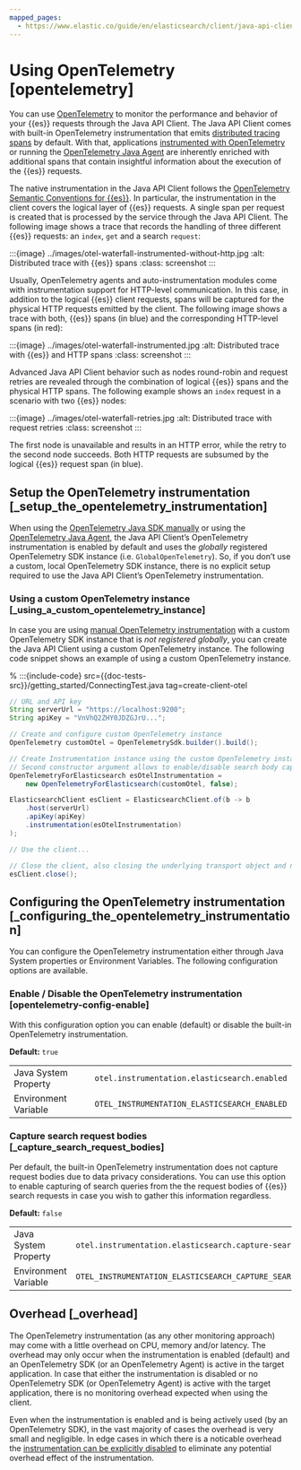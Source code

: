 ```yaml
---
mapped_pages:
  - https://www.elastic.co/guide/en/elasticsearch/client/java-api-client/current/opentelemetry.html
---
```


# Using OpenTelemetry [opentelemetry]

You can use [OpenTelemetry](https://opentelemetry.io/) to monitor the performance and behavior of your {{es}} requests through the Java API Client. The Java API Client comes with built-in OpenTelemetry instrumentation that emits [distributed tracing spans](docs-content://solutions/observability/apps/traces-2.md) by default. With that, applications [instrumented with OpenTelemetry](https://opentelemetry.io/docs/instrumentation/java/manual/) or running the [OpenTelemetry Java Agent](https://opentelemetry.io/docs/instrumentation/java/automatic/) are inherently enriched with additional spans that contain insightful information about the execution of the {{es}} requests.

The native instrumentation in the Java API Client follows the [OpenTelemetry Semantic Conventions for {{es}}](https://opentelemetry.io/docs/specs/semconv/database/elasticsearch/). In particular, the instrumentation in the client covers the logical layer of {{es}} requests. A single span per request is created that is processed by the service through the Java API Client. The following image shows a trace that records the handling of three different {{es}} requests: an `index`, `get` and a search `request`:

:::{image} ../images/otel-waterfall-instrumented-without-http.jpg
:alt: Distributed trace with {{es}} spans
:class: screenshot
:::

Usually, OpenTelemetry agents and auto-instrumentation modules come with instrumentation support for HTTP-level communication. In this case, in addition to the logical {{es}} client requests, spans will be captured for the physical HTTP requests emitted by the client. The following image shows a trace with both, {{es}} spans (in blue) and the corresponding HTTP-level spans (in red):

:::{image} ../images/otel-waterfall-instrumented.jpg
:alt: Distributed trace with {{es}} and HTTP spans
:class: screenshot
:::

Advanced Java API Client behavior such as nodes round-robin and request retries are revealed through the combination of logical {{es}} spans and the physical HTTP spans. The following example shows an `index` request in a scenario with two {{es}} nodes:

:::{image} ../images/otel-waterfall-retries.jpg
:alt: Distributed trace with request retries
:class: screenshot
:::

The first node is unavailable and results in an HTTP error, while the retry to the second node succeeds. Both HTTP requests are subsumed by the logical {{es}} request span (in blue).


## Setup the OpenTelemetry instrumentation [_setup_the_opentelemetry_instrumentation]

When using the [OpenTelemetry Java SDK manually](https://opentelemetry.io/docs/instrumentation/java/manual) or using the [OpenTelemetry Java Agent](https://opentelemetry.io/docs/instrumentation/java/automatic/), the Java API Client’s OpenTelemetry instrumentation is enabled by default and uses the *globally* registered OpenTelemetry SDK instance (i.e. `GlobalOpenTelemetry`). So, if you don’t use a custom, local OpenTelemetry SDK instance, there is no explicit setup required to use the Java API Client’s OpenTelemetry instrumentation.


### Using a custom OpenTelemetry instance [_using_a_custom_opentelemetry_instance]

In case you are using [manual OpenTelemetry instrumentation](https://opentelemetry.io/docs/instrumentation/java/manual/#example) with a custom OpenTelemetry SDK instance that is *not registered globally*, you can create the Java API Client using a custom OpenTelemetry instance. The following code snippet shows an example of using a custom OpenTelemetry instance.

% :::{include-code} src={{doc-tests-src}}/getting_started/ConnectingTest.java tag=create-client-otel
```java
// URL and API key
String serverUrl = "https://localhost:9200";
String apiKey = "VnVhQ2ZHY0JDZGJrU...";

// Create and configure custom OpenTelemetry instance
OpenTelemetry customOtel = OpenTelemetrySdk.builder().build();

// Create Instrumentation instance using the custom OpenTelemetry instance
// Second constructor argument allows to enable/disable search body capturing
OpenTelemetryForElasticsearch esOtelInstrumentation =
    new OpenTelemetryForElasticsearch(customOtel, false);

ElasticsearchClient esClient = ElasticsearchClient.of(b -> b
    .host(serverUrl)
    .apiKey(apiKey)
    .instrumentation(esOtelInstrumentation)
);

// Use the client...

// Close the client, also closing the underlying transport object and network connections.
esClient.close();
```

## Configuring the OpenTelemetry instrumentation [_configuring_the_opentelemetry_instrumentation]

You can configure the OpenTelemetry instrumentation either through Java System properties or Environment Variables. The following configuration options are available.


### Enable / Disable the OpenTelemetry instrumentation [opentelemetry-config-enable]

With this configuration option you can enable (default) or disable the built-in OpenTelemetry instrumentation.

**Default:** `true`

|     |     |
| --- | --- |
| Java System Property | `otel.instrumentation.elasticsearch.enabled` |
| Environment Variable | `OTEL_INSTRUMENTATION_ELASTICSEARCH_ENABLED` |


### Capture search request bodies [_capture_search_request_bodies]

Per default, the built-in OpenTelemetry instrumentation does not capture request bodies due to data privacy considerations. You can use this option to enable capturing of search queries from the the request bodies of {{es}} search requests in case you wish to gather this information regardless.

**Default:** `false`

|     |     |
| --- | --- |
| Java System Property | `otel.instrumentation.elasticsearch.capture-search-query` |
| Environment Variable | `OTEL_INSTRUMENTATION_ELASTICSEARCH_CAPTURE_SEARCH_QUERY` |


## Overhead [_overhead]

The OpenTelemetry instrumentation (as any other monitoring approach) may come with a little overhead on CPU, memory and/or latency. The overhead may only occur when the instrumentation is enabled (default) and an OpenTelemetry SDK (or an OpenTelemetry Agent) is active in the target application. In case that either the instrumentation is disabled or no OpenTelemetry SDK (or OpenTelemetry Agent) is active with the target application, there is no monitoring overhead expected when using the client.

Even when the instrumentation is enabled and is being actively used (by an OpenTelemetry SDK), in the vast majority of cases the overhead is very small and negligible. In edge cases in which there is a noticable overhead the [instrumentation can be explicitly disabled](#opentelemetry-config-enable) to eliminate any potential overhead effect of the instrumentation.
